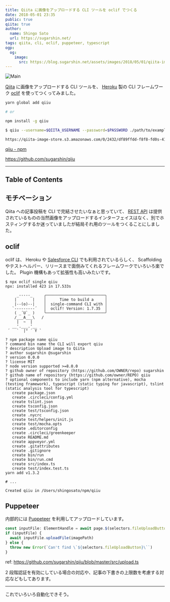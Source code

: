 ```yaml
---
title: Qiita に画像をアップロードする CLI ツールを oclif でつくる
date: 2018-05-01 23:35
public: true
qiita: true
author:
  name: Shingo Sato
  url: https://sugarshin.net/
tags: qiita, cli, oclif, puppeteer, typescript
ogp:
  og:
    image:
      src: https://blog.sugarshin.net/assets/images/2018/05/01/qiita-image-upload-cli-with-oclif/main.png
---
```


![Main](/assets/images/2018/05/01/qiita-image-upload-cli-with-oclif/main.png)

[Qiita](https://qiita.com/) に画像をアップロードする CLI ツールを、 [Heroku](https://www.heroku.com/) 製の CLI フレームワーク [oclif](https://oclif.io/) を使ってつくってみました。

```bash
yarn global add qiiu

# or

npm install -g qiiu

$ qiiu --username=$QIITA_USERNAME --password=$PASSWORD ./path/to/example.png

https://qiita-image-store.s3.amazonaws.com/0/2432/df89ffdd-f8f8-fd0s-4124-sdddfd9d6f5f.png
```

[qiiu  -  npm](https://www.npmjs.com/package/qiiu)

https://github.com/sugarshin/qiiu

***

## Table of Contents

## モチベーション

Qiita への記事投稿を CLI で完結させたいなぁと思っていて、 [REST API](https://qiita.com/api/v2/docs) は提供されているものの当然画像をアップロードするインターフェイスはなく、別でホスティングするか迷っていましたが結局それ用のツールをつくることにしました。

## oclif

oclif は、 Heroku や [Salesforce CLI](https://developer.salesforce.com/ja/tools/sfdxcli) でも利用されているらしく、 Scaffolding やテストヘルパー、リリースまで面倒みてくれるフレームワークでいろいろ楽でした。 Plugin 機構もあって拡張性も高いみたいです。

```
$ npx oclif single qiiu
npx: installed 423 in 17.533s

     _-----_     ╭──────────────────────────╮
    |       |    │      Time to build a     │
    |--(o)--|    │  single-command CLI with │
   `---------´   │  oclif! Version: 1.7.35  │
    ( _´U`_ )    ╰──────────────────────────╯
    /___A___\   /
     |  ~  |     
   __'.___.'__   
 ´   `  |° ´ Y `

? npm package name qiiu
? command bin name the CLI will export qiiu
? description Upload image to Qiita
? author sugarshin @sugarshin
? version 0.0.0
? license MIT
? node version supported >=8.0.0
? github owner of repository (https://github.com/OWNER/repo) sugarshin
? github name of repository (https://github.com/owner/REPO) qiiu
? optional components to include yarn (npm alternative), mocha (testing framework), typescript (static typing for javascript), tslint (static analysis tool for typescript)
   create package.json
   create .circleci/config.yml
   create tslint.json
   create tsconfig.json
   create test/tsconfig.json
   create .nycrc
   create test/helpers/init.js
   create test/mocha.opts
   create .editorconfig
   create .circleci/greenkeeper
   create README.md
   create appveyor.yml
   create .gitattributes
   create .gitignore
   create bin/run
   create bin/run.cmd
   create src/index.ts
   create test/index.test.ts
yarn add v1.3.2

# ...

Created qiiu in /Users/shingosato/npm/qiiu
```

## Puppeteer

内部的には [Puppeteer](https://github.com/GoogleChrome/puppeteer) を利用してアップロードしています。

```typescript
const inputFile: ElementHandle = await page.$(selectors.fileUploadButton)
if (inputFile) {
  await inputFile.uploadFile(imagePath)
} else {
  throw new Error(`Can't find \`${selectors.fileUploadButton}\``)
}
```

ref: https://github.com/sugarshin/qiiu/blob/master/src/upload.ts

2 段階認証を有効にしている場合の対応や、記事の下書きの上限数を考慮する対応などもしてあります。

***

これでいろいろ自動化できそう。
